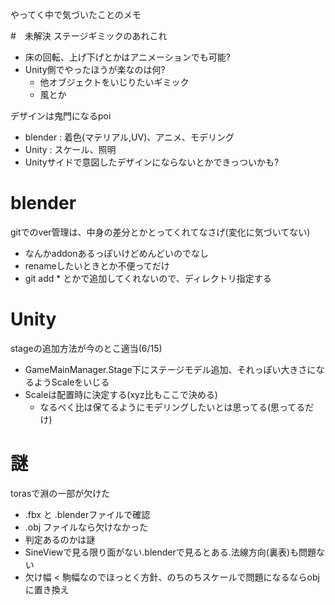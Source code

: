やってく中で気づいたことのメモ  

#　未解決
ステージギミックのあれこれ

- 床の回転、上げ下げとかはアニメーションでも可能?
- Unity側でやったほうが楽なのは何? 
	- 他オブジェクトをいじりたいギミック
	- 風とか

デザインは鬼門になるpoi

- blender : 着色(マテリアル,UV)、アニメ、モデリング
- Unity   : スケール、照明
- Unityサイドで意図したデザインにならないとかできっついかも?

# blender
gitでのver管理は、中身の差分とかとってくれてなさげ(変化に気づいてない)  

- なんかaddonあるっぽいけどめんどいのでなし
- renameしたいときとか不便ってだけ
- git add * とかで追加してくれないので、ディレクトリ指定する

# Unity
stageの追加方法が今のとこ適当(6/15)

- GameMainManager.Stage下にステージモデル追加、それっぽい大きさになるようScaleをいじる
- Scaleは配置時に決定する(xyz比もここで決める)
	- なるべく比は保てるようにモデリングしたいとは思ってる(思ってるだけ)

# 謎
torasで淵の一部が欠けた  

- .fbx と .blenderファイルで確認
- .obj ファイルなら欠けなかった
- 判定あるのかは謎
- SineViewで見る限り面がない.blenderで見るとある.法線方向(裏表)も問題ない
- 欠け幅 < 駒幅なのでほっとく方針、のちのちスケールで問題になるならobjに置き換え
